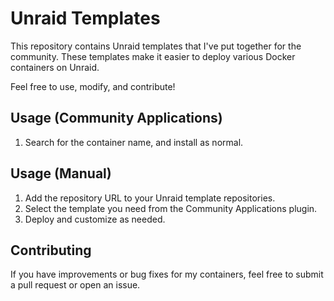 # Unraid Templates

This repository contains Unraid templates that I've put together for the community. These templates make it easier to deploy various Docker containers on Unraid.

Feel free to use, modify, and contribute!

## Usage (Community Applications)
1. Search for the container name, and install as normal.

## Usage (Manual)
1. Add the repository URL to your Unraid template repositories.
2. Select the template you need from the Community Applications plugin.
3. Deploy and customize as needed.

## Contributing
If you have improvements or bug fixes for my containers, feel free to submit a pull request or open an issue.
